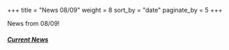 +++
title = "News 08/09"
weight = 8
sort_by = "date"
paginate_by = 5
+++

News from 08/09!

##### [<i class="bi bi-bell-fill"></i> Current News](@/news/_index.md)
